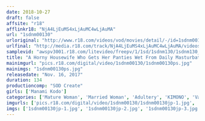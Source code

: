 ```yaml
---
date: 2018-10-27
draft: false
affsite: "r18"
afflinkr18: "NjA4LjEuMS4xLjAuMC4wLjAuMA"
url: "1sdnm00130"
urloriginal: "http://www.r18.com/videos/vod/movies/detail/-/id=1sdnm00130"
urlfinal: "http://media.r18.com/track/NjA4LjEuMS4xLjAuMC4wLjAuMA/videos/vod/movies/detail/-/id=1sdnm00130"
samplevid: "awspv3001.r18.com/litevideo/freepv/1/1sd/1sdnm130/1sdnm130_dmb_w.mp4"
title: "A Horny Housewife Who Gets Her Panties Wet From Daily Masturbation, 7 Days A Week Manami Kudo, Age 29 The Final Chapter A 2 Day 1 Night Creampie Raw Footage Adultery Hot Springs Vacation With Plenty Of Cum From 4 Rock Hard Cocks, Going All Morning Til Night"
mainimgurl: "pics.r18.com/digital/video/1sdnm00130/1sdnm00130ps.jpg"
mainimgs: "1sdnm00130ps.jpg"
releasedate: "Nov. 16, 2017"
duration: 134
productioncomp: "SOD Create"
girls: ['Manami Kodo']
categories: ['Mature Woman', 'Married Woman', 'Adultery', 'KIMONO', 'Variety', 'Featured Actress', 'Hot Spring', 'Hi-Def']
imgurls: ['pics.r18.com/digital/video/1sdnm00130/1sdnm00130jp-1.jpg', 'pics.r18.com/digital/video/1sdnm00130/1sdnm00130jp-2.jpg', 'pics.r18.com/digital/video/1sdnm00130/1sdnm00130jp-3.jpg', 'pics.r18.com/digital/video/1sdnm00130/1sdnm00130jp-4.jpg', 'pics.r18.com/digital/video/1sdnm00130/1sdnm00130jp-5.jpg', 'pics.r18.com/digital/video/1sdnm00130/1sdnm00130jp-6.jpg', 'pics.r18.com/digital/video/1sdnm00130/1sdnm00130jp-7.jpg', 'pics.r18.com/digital/video/1sdnm00130/1sdnm00130jp-8.jpg', 'pics.r18.com/digital/video/1sdnm00130/1sdnm00130jp-9.jpg', 'pics.r18.com/digital/video/1sdnm00130/1sdnm00130jp-10.jpg', 'pics.r18.com/digital/video/1sdnm00130/1sdnm00130jp-11.jpg', 'pics.r18.com/digital/video/1sdnm00130/1sdnm00130jp-12.jpg', 'pics.r18.com/digital/video/1sdnm00130/1sdnm00130jp-13.jpg', 'pics.r18.com/digital/video/1sdnm00130/1sdnm00130jp-14.jpg', 'pics.r18.com/digital/video/1sdnm00130/1sdnm00130jp-15.jpg', 'pics.r18.com/digital/video/1sdnm00130/1sdnm00130jp-16.jpg', 'pics.r18.com/digital/video/1sdnm00130/1sdnm00130jp-17.jpg', 'pics.r18.com/digital/video/1sdnm00130/1sdnm00130jp-18.jpg', 'pics.r18.com/digital/video/1sdnm00130/1sdnm00130jp-19.jpg', 'pics.r18.com/digital/video/1sdnm00130/1sdnm00130jp-20.jpg']
imgs: ['1sdnm00130jp-1.jpg', '1sdnm00130jp-2.jpg', '1sdnm00130jp-3.jpg', '1sdnm00130jp-4.jpg', '1sdnm00130jp-5.jpg', '1sdnm00130jp-6.jpg', '1sdnm00130jp-7.jpg', '1sdnm00130jp-8.jpg', '1sdnm00130jp-9.jpg', '1sdnm00130jp-10.jpg', '1sdnm00130jp-11.jpg', '1sdnm00130jp-12.jpg', '1sdnm00130jp-13.jpg', '1sdnm00130jp-14.jpg', '1sdnm00130jp-15.jpg', '1sdnm00130jp-16.jpg', '1sdnm00130jp-17.jpg', '1sdnm00130jp-18.jpg', '1sdnm00130jp-19.jpg', '1sdnm00130jp-20.jpg']
---
```

